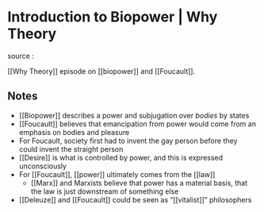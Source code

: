 # Introduction to Biopower | Why Theory

source
: 

[[Why Theory]] episode on [[biopower]] and [[Foucault]].


## Notes

-   [[Biopower]] describes a power and subjugation over _bodies_ by states
-   [[Foucault]] believes that emancipation from power would come from an emphasis on bodies and pleasure
-   For Foucault, society first had to invent the gay person before they could invent the straight person
-   [[Desire]] is what is controlled by power, and this is expressed unconsciously
-   For [[Foucault]], [[power]] ultimately comes from the [[law]]
    -   [[Marx]] and Marxists believe that power has a material basis, that the law is just downstream of something else
-   [[Deleuze]] and [[Foucault]] could be seen as &ldquo;[[vitalist]]&rdquo; philosophers

